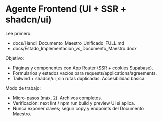 # Agente Frontend (UI + SSR + shadcn/ui)

Lee primero:

- docs/Handi_Documento_Maestro_Unificado_FULL.md
- docs/Estado_Implementacion_vs_Documento_Maestro.docx

Objetivo:

- Páginas y componentes con App Router (SSR + cookies Supabase).
- Formularios y estados vacíos para requests/applications/agreements.
- Tailwind + shadcn/ui, sin rutas duplicadas. Accesibilidad básica.

Modo de trabajo:

- Micro-pasos (máx. 2). Archivos completos.
- Verificación: next lint / npm run build y preview UI si aplica.
- Nunca exponer claves; seguir copy y endpoints del Documento Maestro.
